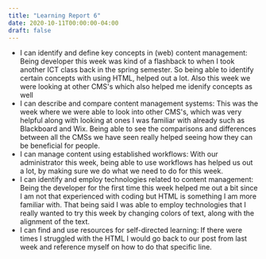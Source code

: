 ```yaml
---
title: "Learning Report 6"
date: 2020-10-11T00:00:00-04:00
draft: false
---
```


* I can identify and define key concepts in (web) content management: 
Being developer this week was kind of a flashback to when I took another ICT class back in the spring semester. So being able to identify certain concepts with using HTML, helped out a lot. Also this week we were looking at other CMS's which also helped me idenify concepts as well
* I can describe and compare content management systems:
This was the week where we were able to look into other CMS's, which was very helpful along with looking at ones I was familiar with already such as Blackboard and Wix. Being able to see the comparisons and differences between all the CMSs we have seen really helped seeing how they can be beneficial for people. 
* I can manage content using established workflows:
With our administrator this week, being able to use workflows has helped us out a lot, by making sure we do what we need to do for this week.
* I can identify and employ technologies related to content management:
Being the developer for the first time this week helped me out a bit since I am not that experienced with coding but HTML is something I am more familiar with. That being said I was able to employ technologies that I really wanted to try this week by changing colors of text, along with the alignment of the text.
* I can find and use resources for self-directed learning:
If there were times I struggled with the HTML I would go back to our post from last week and reference myself on how to do that specific line.
